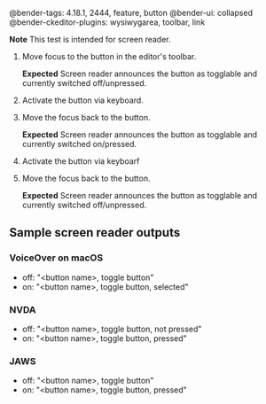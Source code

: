 @bender-tags: 4.18.1, 2444, feature, button
@bender-ui: collapsed
@bender-ckeditor-plugins: wysiwygarea, toolbar, link

**Note** This test is intended for screen reader.

1. Move focus to the button in the editor's toolbar.

	**Expected** Screen reader announces the button as togglable and currently switched off/unpressed.
1. Activate the button via keyboard.
1. Move the focus back to the button.

	**Expected** Screen reader announces the button as togglable and currently switched on/pressed.
1. Activate the button via keyboarf
1. Move the focus back to the button.

	**Expected** Screen reader announces the button as togglable and currently switched off/unpressed.

## Sample screen reader outputs

### VoiceOver on macOS

* off: "&lt;button name&gt;, toggle button"
* on: "&lt;button name&gt;, toggle button, selected"

### NVDA

* off: "&lt;button name&gt;, toggle button, not pressed"
* on: "&lt;button name&gt;, toggle button, pressed"

### JAWS

* off: "&lt;button name&gt;, toggle button"
* on: "&lt;button name&gt;, toggle button, pressed"
